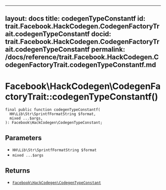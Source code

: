 
***

layout: docs
title: codegenTypeConstantf
id: trait.Facebook.HackCodegen.CodegenFactoryTrait.codegenTypeConstantf
docid: trait.Facebook.HackCodegen.CodegenFactoryTrait.codegenTypeConstantf
permalink: /docs/reference/trait.Facebook.HackCodegen.CodegenFactoryTrait.codegenTypeConstantf.md
---







# Facebook\\HackCodegen\\CodegenFactoryTrait::codegenTypeConstantf()




``` Hack
final public function codegenTypeConstantf(
  HH\Lib\Str\SprintfFormatString $format,
  mixed ...$args,
): Facebook\HackCodegen\CodegenTypeConstant;
```




## Parameters




+ ` HH\Lib\Str\SprintfFormatString $format `
+ ` mixed ...$args `




## Returns




* [` Facebook\HackCodegen\CodegenTypeConstant `](<class.Facebook.HackCodegen.CodegenTypeConstant.md>)